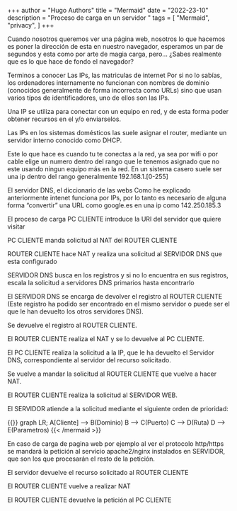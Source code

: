 +++
author = "Hugo Authors"
title = "Mermaid"
date = "2022-23-10"
description = "Proceso de carga en un servidor "
tags = [
    "Mermaid",
    "privacy",
]
+++

Cuando nosotros queremos ver una página web, nosotros lo que hacemos es poner la dirección de esta en nuestro navegador, esperamos un par de segundos y esta como por arte de magia carga, pero… ¿Sabes realmente que es lo que hace de fondo el navegador?

Terminos a conocer
Las IPs, las matriculas de internet
Por si no lo sabías, los ordenadores internamente no funcionan con nombres de dominio (conocidos generalmente de forma incorrecta como URLs) sino que usan varios típos de identificadores, uno de ellos son las IPs.

Una IP se utiliza para conectar con un equipo en red, y de esta forma poder obtener recursos en el y/o enviarselos.

Las IPs en los sistemas domésticos las suele asignar el router, mediante un servidor interno conocido como DHCP.

Este lo que hace es cuando tu te conectas a la red, ya sea por wifi o por cable elige un numero dentro del rango que le tenemos asignado que no este usando ningun equipo más en la red. En un sistema casero suele ser una ip dentro del rango generalmente 192.168.1.[0-255]

El servidor DNS, el diccionario de las webs
Como he explicado anteriormente intenet funciona por IPs, por lo tanto es necesario de alguna forma “convertir” una URL como google.es en una ip como 142.250.185.3

El proceso de carga
PC CLIENTE introduce la URI del servidor que quiere visitar

PC CLIENTE manda solicitud al NAT del ROUTER CLIENTE

ROUTER CLIENTE hace NAT y realiza una solicitud al SERVIDOR DNS que esta configurado

SERVIDOR DNS busca en los registros y si no lo encuentra en sus registros, escala la solicitud a servidores DNS primarios hasta encontrarlo

El SERVIDOR DNS se encarga de devolver el registro al ROUTER CLIENTE (Este registro ha podido ser encontrado en el mismo servidor o puede ser el que le han devuelto los otros servidores DNS).

Se devuelve el registro al ROUTER CLIENTE.

El ROUTER CLIENTE realiza el NAT y se lo devuelve al PC CLIENTE.

El PC CLIENTE realiza la solicitud a la IP, que le ha devuelto el Servidor DNS, correspondiente al servidor del recurso solicitado.

Se vuelve a mandar la solicitud al ROUTER CLIENTE que vuelve a hacer NAT.

El ROUTER CLIENTE realiza la solicitud al SERVIDOR WEB.

El SERVIDOR atiende a la solicitud mediante el siguiente orden de prioridad:

{{<mermaid align="left">}}
graph LR;
    A[Cliente] --> B(Dominio)
    B --> C(Puerto)
    C --> D(Ruta)
    D --> E(Parametros)
{{< /mermaid >}}

En caso de carga de pagina web por ejemplo al ver el protocolo http/https se mandará la petición al servicio apache2/nginx instalados en SERVIDOR, que son los que procesarán el resto de la petición.

El servidor devuelve el recurso solicitado al ROUTER CLIENTE

El ROUTER CLIENTE vuelve a realizar NAT

El ROUTER CLIENTE devuelve la petición al PC CLIENTE

